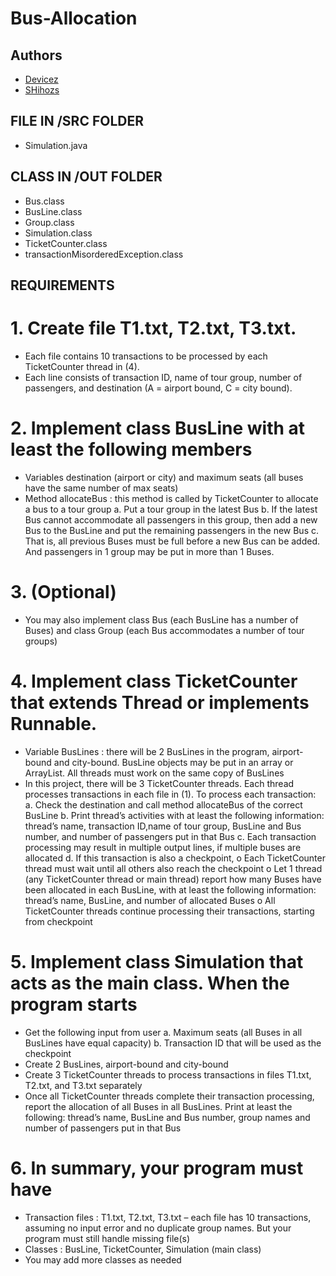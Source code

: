 # Bus-Allocation

## Authors
- [Devicez](https://github.com/Devicez)
- [SHihozs](https://github.com/SHihozs)

## FILE IN /SRC FOLDER
- Simulation.java

## CLASS IN /OUT FOLDER
- Bus.class
- BusLine.class
- Group.class
- Simulation.class
- TicketCounter.class
- transactionMisorderedException.class

## REQUIREMENTS

# 1. Create file T1.txt, T2.txt, T3.txt. 
 - Each file contains 10 transactions to be processed by each TicketCounter thread in (4). 
 - Each line consists of transaction ID, name of tour group, number of passengers, and destination
(A = airport bound, C = city bound).

# 2. Implement class BusLine with at least the following members
 - Variables destination (airport or city) and maximum seats (all buses have the same number of max
seats)
 - Method allocateBus : this method is called by TicketCounter to allocate a bus to a tour group
    a. Put a tour group in the latest Bus
    b. If the latest Bus cannot accommodate all passengers in this group, then add a new Bus to the
BusLine and put the remaining passengers in the new Bus
    c. That is, all previous Buses must be full before a new Bus can be added. And passengers in 1
group may be put in more than 1 Buses. 

# 3. (Optional)
 - You may also implement class Bus (each BusLine has a number of Buses) and class Group (each
Bus accommodates a number of tour groups)

# 4. Implement class TicketCounter that extends Thread or implements Runnable. 
 - Variable BusLines : there will be 2 BusLines in the program, airport-bound and city-bound. BusLine
objects may be put in an array or ArrayList. All threads must work on the same copy of BusLines
 -  In this project, there will be 3 TicketCounter threads. Each thread processes transactions in each file in (1). To process each transaction:
    a. Check the destination and call method allocateBus of the correct BusLine
    b. Print thread’s activities with at least the following information: thread’s name, transaction ID,name of tour group, BusLine and Bus number, and number of passengers put in that Bus
    c. Each transaction processing may result in multiple output lines, if multiple buses are allocated
    d. If this transaction is also a checkpoint,
        o Each TicketCounter thread must wait until all others also reach the checkpoint
        o Let 1 thread (any TicketCounter thread or main thread) report how many Buses have been
allocated in each BusLine, with at least the following information: thread’s name, BusLine,
and number of allocated Buses
        o All TicketCounter threads continue processing their transactions, starting from checkpoint

# 5. Implement class Simulation that acts as the main class. When the program starts
  - Get the following input from user
     a. Maximum seats (all Buses in all BusLines have equal capacity)
     b. Transaction ID that will be used as the checkpoint
  - Create 2 BusLines, airport-bound and city-bound
  - Create 3 TicketCounter threads to process transactions in files T1.txt, T2.txt, and T3.txt separately
  - Once all TicketCounter threads complete their transaction processing, report the allocation of all Buses in all BusLines. Print at least the following: thread’s name, BusLine and Bus number, group
names and number of passengers put in that Bus

# 6. In summary, your program must have
  - Transaction files : T1.txt, T2.txt, T3.txt – each file has 10 transactions, assuming no input error and no duplicate group names. But your program must still handle missing file(s)
  - Classes : BusLine, TicketCounter, Simulation (main class)
  -  You may add more classes as needed
